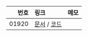 | 번호 | 링크 | 메모 |
|---:|:---|:---|
| 01920 | [문서](https://v4n1lla.github.io/boj-java/problems/01920/) / [코드](src/main/java/boj/p1920/Main.java) |  |
